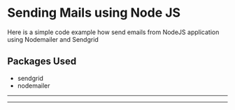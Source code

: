 # Sending Mails using Node JS

Here is a simple code example how send emails from NodeJS application using Nodemailer and Sendgrid

## Packages Used

- sendgrid
- nodemailer

-----------------------------


-----------------------------
